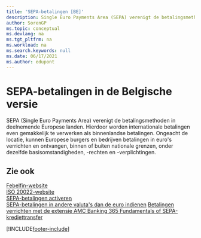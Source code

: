 ```yaml
---
title: 'SEPA-betalingen [BE]'
description: Single Euro Payments Area (SEPA) verenigt de betalingsmethoden in deelnemende Europese landen waardoor zodat internationale betalingen even gemakkelijk te verwerken worden als binnenlandse betalingen.
author: SorenGP
ms.topic: conceptual
ms.devlang: na
ms.tgt_pltfrm: na
ms.workload: na
ms.search.keywords: null
ms.date: 06/17/2021
ms.author: edupont
---
```

# SEPA-betalingen in de Belgische versie

SEPA (Single Euro Payments Area) verenigt de betalingsmethoden in deelnemende Europese landen. Hierdoor worden internationale betalingen even gemakkelijk te verwerken als binnenlandse betalingen. Ongeacht de locatie, kunnen Europese burgers en bedrijven betalingen in euro's verrichten en ontvangen, binnen of buiten nationale grenzen, onder dezelfde basisomstandigheden, -rechten en -verplichtingen.  

## Zie ook

[Febelfin-website](https://go.microsoft.com/fwlink/?LinkId=275119)   
[ISO 20022-website](https://go.microsoft.com/fwlink/?LinkId=275120)   
[SEPA-betalingen activeren](/dynamics365/business-central/LocalFunctionality/Belgium/belgian-electronic-payments)   
[SEPA-betalingen in andere valuta's dan de euro indienen](/dynamics365/business-central/LocalFunctionality/Belgium/belgian-electronic-payments)
[Betalingen verrichten met de extensie AMC Banking 365 Fundamentals of SEPA-krediettransfer](../../finance-make-payments-with-bank-data-conversion-service-or-sepa-credit-transfer.md)  

[!INCLUDE[footer-include](../../includes/footer-banner.md)]